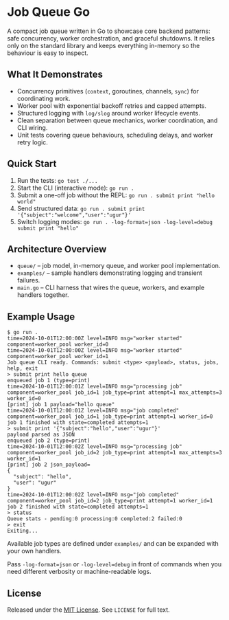 # Job Queue Go

A compact job queue written in Go to showcase core backend patterns: safe concurrency, worker orchestration, and graceful shutdowns. It relies only on the standard library and keeps everything in-memory so the behaviour is easy to inspect.

## What It Demonstrates
- Concurrency primitives (`context`, goroutines, channels, `sync`) for coordinating work.
- Worker pool with exponential backoff retries and capped attempts.
- Structured logging with `log/slog` around worker lifecycle events.
- Clean separation between queue mechanics, worker coordination, and CLI wiring.
- Unit tests covering queue behaviours, scheduling delays, and worker retry logic.

## Quick Start
1. Run the tests: `go test ./...`
2. Start the CLI (interactive mode): `go run .`
3. Submit a one-off job without the REPL: `go run . submit print "hello world"`
4. Send structured data: `go run . submit print '{"subject":"welcome","user":"ugur"}'`
5. Switch logging modes: `go run . -log-format=json -log-level=debug submit print "hello"`

## Architecture Overview
- `queue/` – job model, in-memory queue, and worker pool implementation.
- `examples/` – sample handlers demonstrating logging and transient failures.
- `main.go` – CLI harness that wires the queue, workers, and example handlers together.

## Example Usage
```
$ go run .
time=2024-10-01T12:00:00Z level=INFO msg="worker started" component=worker_pool worker_id=0
time=2024-10-01T12:00:00Z level=INFO msg="worker started" component=worker_pool worker_id=1
Job queue CLI ready. Commands: submit <type> <payload>, status, jobs, help, exit
> submit print hello queue
enqueued job 1 (type=print)
time=2024-10-01T12:00:01Z level=INFO msg="processing job" component=worker_pool job_id=1 job_type=print attempt=1 max_attempts=3 worker_id=0
[print] job 1 payload="hello queue"
time=2024-10-01T12:00:01Z level=INFO msg="job completed" component=worker_pool job_id=1 job_type=print attempt=1 worker_id=0
job 1 finished with state=completed attempts=1
> submit print '{"subject":"hello","user":"ugur"}'
payload parsed as JSON
enqueued job 2 (type=print)
time=2024-10-01T12:00:02Z level=INFO msg="processing job" component=worker_pool job_id=2 job_type=print attempt=1 max_attempts=3 worker_id=1
[print] job 2 json_payload=
{
  "subject": "hello",
  "user": "ugur"
}
time=2024-10-01T12:00:02Z level=INFO msg="job completed" component=worker_pool job_id=2 job_type=print attempt=1 worker_id=1
job 2 finished with state=completed attempts=1
> status
Queue stats - pending:0 processing:0 completed:2 failed:0
> exit
Exiting...
```

Available job types are defined under `examples/` and can be expanded with your own handlers.

Pass `-log-format=json` or `-log-level=debug` in front of commands when you need different verbosity or machine-readable logs.

## License

Released under the [MIT License](https://opensource.org/licenses/MIT). See `LICENSE` for full text.
